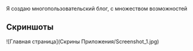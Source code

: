 Я создаю многопользовательский блог, с множеством возможностей
## Скриншоты

![Главная страница](Скрины Приложения/Screenshot_1.jpg)

